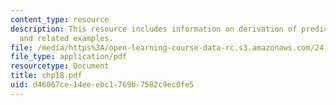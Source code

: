 ```yaml
---
content_type: resource
description: This resource includes information on derivation of predicate calculus,
  and related examples.
file: /media/https%3A/open-learning-course-data-rc.s3.amazonaws.com/24-241-logic-i-fall-2005/d46067ce14eeebc1769b7582c9ec0fe5_chp18.pdf
file_type: application/pdf
resourcetype: Document
title: chp18.pdf
uid: d46067ce-14ee-ebc1-769b-7582c9ec0fe5
---
```

